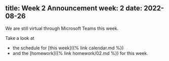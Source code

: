 title: Week 2 Announcement
week: 2
date: 2022-08-26
---

We are still virtual through Microsoft Teams this week. 

Take a look at 
- the schedule for [this week]({% link calendar.md %})
- and the [homework]({% link homework/02.md %}) for this week. 

